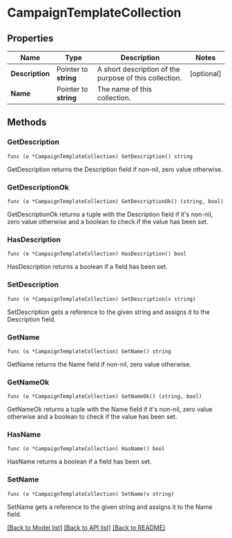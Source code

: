 # CampaignTemplateCollection

## Properties

Name | Type | Description | Notes
------------ | ------------- | ------------- | -------------
**Description** | Pointer to **string** | A short description of the purpose of this collection. | [optional] 
**Name** | Pointer to **string** | The name of this collection. | 

## Methods

### GetDescription

`func (o *CampaignTemplateCollection) GetDescription() string`

GetDescription returns the Description field if non-nil, zero value otherwise.

### GetDescriptionOk

`func (o *CampaignTemplateCollection) GetDescriptionOk() (string, bool)`

GetDescriptionOk returns a tuple with the Description field if it's non-nil, zero value otherwise
and a boolean to check if the value has been set.

### HasDescription

`func (o *CampaignTemplateCollection) HasDescription() bool`

HasDescription returns a boolean if a field has been set.

### SetDescription

`func (o *CampaignTemplateCollection) SetDescription(v string)`

SetDescription gets a reference to the given string and assigns it to the Description field.

### GetName

`func (o *CampaignTemplateCollection) GetName() string`

GetName returns the Name field if non-nil, zero value otherwise.

### GetNameOk

`func (o *CampaignTemplateCollection) GetNameOk() (string, bool)`

GetNameOk returns a tuple with the Name field if it's non-nil, zero value otherwise
and a boolean to check if the value has been set.

### HasName

`func (o *CampaignTemplateCollection) HasName() bool`

HasName returns a boolean if a field has been set.

### SetName

`func (o *CampaignTemplateCollection) SetName(v string)`

SetName gets a reference to the given string and assigns it to the Name field.


[[Back to Model list]](../README.md#documentation-for-models) [[Back to API list]](../README.md#documentation-for-api-endpoints) [[Back to README]](../README.md)


